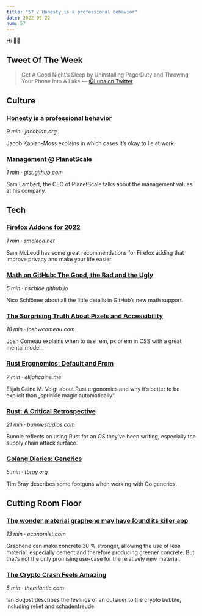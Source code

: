 ```yaml
---
title: "57 / Honesty is a professional behavior"
date: 2022-05-22
num: 57
---
```


Hi ✌🏻

## Tweet Of The Week

> Get A Good Night’s Sleep by Uninstalling PagerDuty and Throwing Your Phone Into A Lake
> — [@Luna on Twitter](https://twitter.com/lunasorcery/status/1297952723132964865)

## Culture

### [Honesty is a professional behavior](https://jacobian.org/2022/may/19/honesty/)

_9 min · jacobian.org_

Jacob Kaplan-Moss explains in which cases it’s okay to lie at work.

### [Management @ PlanetScale](https://gist.github.com/samlambert/c004c6c264b71d79afe3a981818f6053)

_1 min · gist.github.com_

Sam Lambert, the CEO of PlanetScale talks about the management values at his company.

## Tech

### [Firefox Addons for 2022](https://smcleod.net/software/2022/05/16/firefox-addons-2022/)

_1 min · smcleod.net_

Sam McLeod has some great recommendations for Firefox adding that improve privacy and make your life easier.

### [Math on GitHub: The Good, the Bad and the Ugly](https://nschloe.github.io/2022/05/20/math-on-github.html)

_5 min · nschloe.github.io_

Nico Schlömer about all the little details in GitHub’s new math support.

### [The Surprising Truth About Pixels and Accessibility](https://www.joshwcomeau.com/css/surprising-truth-about-pixels-and-accessibility/)

_18 min · joshwcomeau.com_

Josh Comeau explains when to use rem, px or em in CSS with a great mental model.

### [Rust Ergonomics: Default and From](https://elijahcaine.me/rust-default-from/)

_7 min · elijahcaine.me_

Elijah Caine M. Voigt about Rust ergonomics and why it’s better to be explicit than „sprinkle magic automatically“.

### [Rust: A Critical Retrospective](https://www.bunniestudios.com/blog/?p=6375)

_21 min · bunniestudios.com_

Bunnie reflects on using Rust for an OS they’ve been writing, especially the supply chain attack surface.

### [Golang Diaries: Generics](https://www.tbray.org/ongoing/When/202x/2022/05/14/Golang-Generics)

_5 min · tbray.org_

Tim Bray describes some footguns when working with Go generics.

## Cutting Room Floor

### [The wonder material graphene may have found its killer app](https://www.economist.com/science-and-technology/2022/05/18/the-wonder-material-graphene-may-have-found-its-killer-app)

_13 min · economist.com_

Graphene can make concrete 30 % stronger, allowing the use of less material, especially cement and therefore producing greener concrete. But that’s not the only promising use-case for the relatively new material.

### [The Crypto Crash Feels Amazing](https://www.theatlantic.com/technology/archive/2022/05/bitcoin-cryptocurrency-crash-risk-misfortune/629909/)

_5 min · theatlantic.com_

Ian Bogost describes the feelings of an outsider to the crypto bubble, including relief and schadenfreude.
